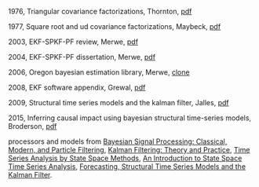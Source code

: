 
1976, Triangular covariance factorizations, Thornton, [pdf](papers/1976%20thornton.pdf)

1977, Square root and ud covariance factorizations, Maybeck, [pdf](papers/1977%20maybeck.pdf)

2003, EKF-SPKF-PF review, Merwe, [pdf](papers/2003%20merwe.pdf)

2004, EKF-SPKF-PF dissertation, Merwe, [pdf](papers/2004%20merwe.pdf)

2006, Oregon bayesian estimation library, Merwe, [clone](https://gitlab.com/noahhsmith/statespace/tree/master/docs/liboregon)

2008, EKF software appendix, Grewal, [pdf](papers/2008%20grewal.pdf)

2009, Structural time series models and the kalman filter, Jalles, [pdf](papers/2009%20jalles.pdf)

2015, Inferring causal impact using bayesian structural time-series models, Broderson, [pdf](papers/2015%20broderson.pdf)

processors and models from [Bayesian Signal Processing: Classical, Modern, and Particle Filtering](http://a.co/gp4upXd), [Kalman Filtering: Theory and Practice](http://a.co/6hAa35c), [Time Series Analysis by State Space Methods](http://ssfpack.com/DKbook.html), [An Introduction to State Space Time Series Analysis](http://ssfpack.com/CKbook.html), [Forecasting, Structural Time Series Models and the Kalman Filter](https://www.amazon.de/-/en/Andrew-C-Harvey/dp/0521321964/ref=sr_1_5?dchild=1&keywords=harvey+time+series&qid=1618740688&sr=8-5).
